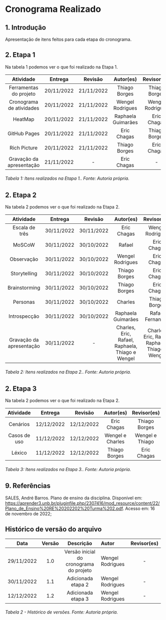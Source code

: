 # Cronograma Realizado

## 1. Introdução

Apresentação de itens feitos para cada etapa do cronograma.

## 2. Etapa 1

Na tabela 1 podemos ver o que foi realizado na Etapa 1.

|        Atividade         |  Entrega   |  Revisão   |      Autor(es)       |          Revisor(es)          |
| :----------------------: | :--------: | :--------: | :------------------: | :---------------------------: |
|  Ferramentas do projeto  | 20/11/2022 | 21/11/2022 |     Thiago Borges    |          Thiago Borges        |
| Cronograma de atividades | 20/11/2022 | 21/11/2022 |   Wengel Rodrigues   |         Wengel Rodrigues      |
|          HeatMap         | 20/11/2022 | 21/11/2022 |  Raphaela Guimarães  |           Eric Chagas         |
|       GitHub Pages       | 20/11/2022 | 21/11/2022 |     Eric Chagas      |          Thiago Borges        |
|       Rich Picture       | 20/11/2022 | 21/11/2022 |    Thiago Borges     |           Eric Chagas         |
| Gravação da apresentação | 21/11/2022 |     -      |     Eric Chagas      |               -               |

###### Tabela 1: Itens realizados na Etapa 1.. Fonte: Autoria própria.


## 2. Etapa 2

Na tabela 2 podemos ver o que foi realizado na Etapa 2.

|        Atividade         |  Entrega   |  Revisão   |                    Autor(es)                     |                   Revisor(es)                    |
| :----------------------: | :--------: | :--------: | :----------------------------------------------: | :----------------------------------------------: |
|      Escala de três      | 30/11/2022 | 30/11/2022 |                   Eric Chagas                    |                 Wengel Rodrigues                 |
|          MoSCoW          | 30/11/2022 | 30/10/2022 |                      Rafael                      |                   Eric Chagas                    |
|        Observação        | 30/11/2022 | 30/10/2022 |                 Wengel Rodrigues                 |                   Eric Chagas                    |
|       Storytelling       | 30/11/2022 | 30/10/2022 |                  Thiago Borges                   |                   Eric Chagas                    |
|      Brainstorming       | 30/11/2022 | 30/10/2022 |                  Thiago Borges                   |                   Eric Chagas                    |
|         Personas         | 30/11/2022 | 30/10/2022 |                     Charles                      |                  Thiago Borges                   |
|       Introspecção       | 30/11/2022 | 30/10/2022 |                Raphaela Guimarães                |                 Rafael Fernandes                 |
| Gravação da apresentação | 30/11/2022 |     -      | Charles, Eric, Rafael, Raphaela, Thiago e Wengel | Charles, Eric, Rafael, Raphaela, Thiago e Wengel |

###### Tabela 2: Itens realizados na Etapa 2.. Fonte: Autoria própria.


## 2. Etapa 3

Na tabela 2 podemos ver o que foi realizado na Etapa 2.

|        Atividade         |  Entrega   |  Revisão   |      Autor(es)       |          Revisor(es)          |
| :----------------------: | :--------: | :--------: | :------------------: | :---------------------------: |
|         Cenários         | 12/12/2022 | 12/12/2022 |     Eric Chagas      |         Thiago Borges         |
|      Casos de uso        | 11/12/2022 | 12/12/2022 |   Wengel e Charles   |        Wengel e Thiago        |
|          Léxico          | 11/12/2022 | 12/12/2022 |     Thiago Borges    |           Eric Chagas         |

###### Tabela 3: Itens realizados na Etapa 3.. Fonte: Autoria própria.



## 9. Referências

SALES, André Barros. Plano de ensino da disciplina. Disponível em: <https://aprender3.unb.br/pluginfile.php/2307416/mod_resource/content/22/Plano_de_Ensino%20RE%20202202%20Turma%202.pdf>. Acesso em: 16 de novembro de 2022;

## Histórico de versão do arquivo

|    Data    | Versão |                Descrição                | Autor            | Revisor(es) |
| :--------: | :----: | :-------------------------------------: | :--------------- | :---------: |
| 29/11/2022 |  1.0   | Versão inicial do cronograma do projeto | Wengel Rodrigues |      -      |
| 30/11/2022 |  1.1   |            Adicionada etapa 2           | Wengel Rodrigues |      -      |
| 12/12/2022 |  1.2   |            Adicionada etapa 3           | Wengel Rodrigues |      -      |

###### Tabela 2 - Histórico de versões. Fonte: Autoria própria.

